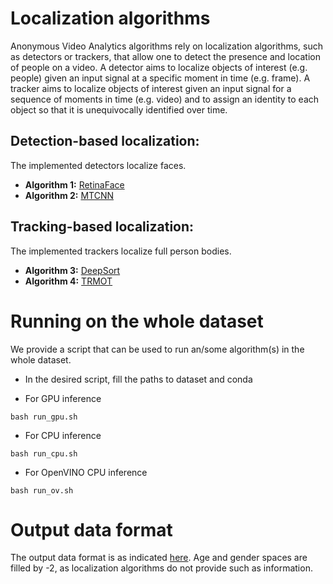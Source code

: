 # Localization algorithms

Anonymous Video Analytics algorithms rely on localization algorithms, such as detectors or trackers, that allow one to detect the presence and location of people on a video.
A detector aims to localize objects of interest (e.g. people) given an input signal at a specific moment in time (e.g. frame).
A tracker aims to localize objects of interest given an input signal for a sequence of moments in time (e.g. video) and to assign an identity to each object so that it is unequivocally identified over time.

## Detection-based localization:
The implemented detectors localize faces.

- **Algorithm 1:** [RetinaFace](https://github.com/QMUL/AVA/tree/master/Analytics/localization_counting/retinaface)
- **Algorithm 2:** [MTCNN](https://github.com/QMUL/AVA/tree/master/Analytics/localization_counting/mtcnn)

## Tracking-based localization:
The implemented trackers localize full person bodies.

- **Algorithm 3:** [DeepSort](https://github.com/QMUL/AVA/tree/master/Analytics/localization_counting/deepsort)
- **Algorithm 4:** [TRMOT](https://github.com/QMUL/AVA/tree/master/Analytics/localization_counting/trmot)

# Running on the whole dataset
We provide a script that can be used to run an/some algorithm(s) in the whole dataset.

- In the desired script, fill the paths to dataset and conda

- For GPU inference
```
bash run_gpu.sh
```

- For CPU inference
```
bash run_cpu.sh
```

- For OpenVINO CPU inference
```
bash run_ov.sh
```

# Output data format
The output data format is as indicated [here](https://github.com/QMUL/AVAB/tree/master/Analytics#output-data-format). Age and gender spaces are filled by -2, as localization algorithms do not provide such as information.
